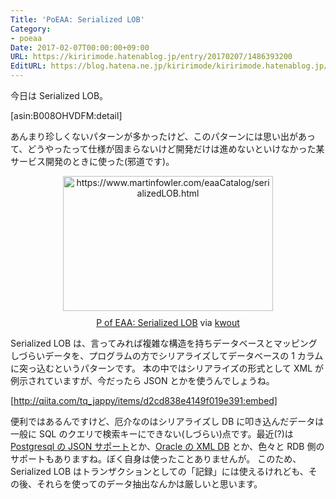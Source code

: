 ```yaml
---
Title: 'PoEAA: Serialized LOB'
Category:
- poeaa
Date: 2017-02-07T00:00:00+09:00
URL: https://kiririmode.hatenablog.jp/entry/20170207/1486393200
EditURL: https://blog.hatena.ne.jp/kiririmode/kiririmode.hatenablog.jp/atom/entry/10328749687214194155
---
```


今日は Serialized LOB。



[asin:B008OHVDFM:detail]



あんまり珍しくないパターンが多かったけど、このパターンには思い出があって、どうやったって仕様が固まらないけど開発だけは進めないといけなかった某サービス開発のときに使った(邪道です)。

<div class="kwout" style="text-align: center;"><a href="https://www.martinfowler.com/eaaCatalog/serializedLOB.html"><img src="http://kwout.com/cutout/y/7x/yd/c36_bor_rou_sha.jpg" alt="https://www.martinfowler.com/eaaCatalog/serializedLOB.html" title="P of EAA: Serialized LOB" width="336" height="216" style="border: none;" /></a><p style="margin-top: 10px; text-align: center;"><a href="https://www.martinfowler.com/eaaCatalog/serializedLOB.html">P of EAA: Serialized LOB</a> via <a href="http://kwout.com/quote/y7xydc36">kwout</a></p></div>

Serialized LOB は、言ってみれば複雑な構造を持ちデータベースとマッピングしづらいデータを、プログラムの方でシリアライズしてデータベースの 1 カラムに突っ込むというパターンです。
本の中ではシリアライズの形式として XML が例示されていますが、今だったら JSON とかを使うんでしょうね。

[http://qiita.com/tq_jappy/items/d2cd838e4149f019e391:embed]

便利ではあるんですけど、厄介なのはシリアライズし DB に叩き込んだデータは一般に SQL のクエリで検索キーにできない(しづらい)点です。最近(?)は [Postgresql の JSON サポート](https://www.postgresql.jp/document/9.6/html/datatype-json.html)とか、[Oracle の XML DB](https://docs.oracle.com/cd/E57425_01/121/ADXDB/xdb01int.htm#i1047170) とか、色々と RDB 側のサポートもありますね。ぼく自身は使ったことありませんが。
このため、Serialized LOB はトランザクションとしての「記録」には使えるけれども、その後、それらを使ってのデータ抽出なんかは厳しいと思います。
